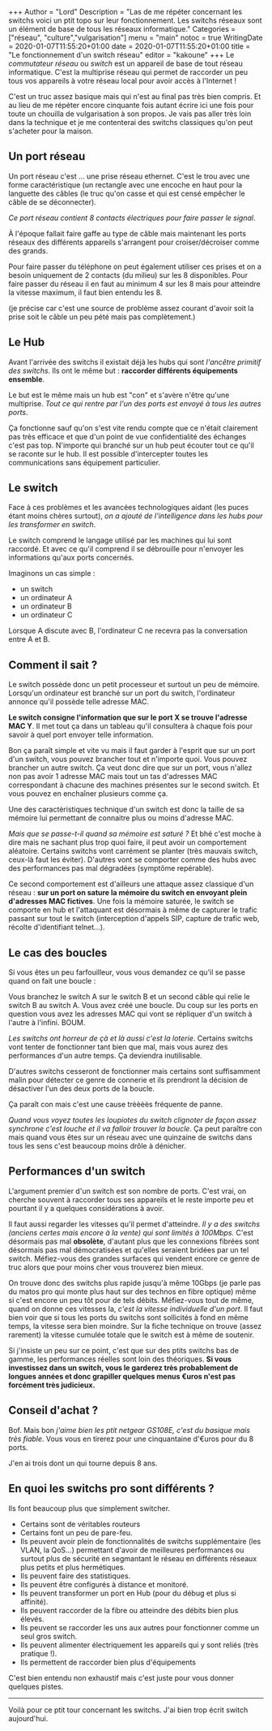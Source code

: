 +++
Author = "Lord"
Description = "Las de me répéter concernant les switchs voici un ptit topo sur leur fonctionnement. Les switchs réseaux sont un élément de base de tous les réseaux informatique."
Categories = ["réseau", "culture","vulgarisation"]
menu = "main"
notoc = true
WritingDate = 2020-01-07T11:55:20+01:00
date = 2020-01-07T11:55:20+01:00
title = "Le fonctionnement d'un switch réseau"
editor = "kakoune"
+++
Le *commutateur réseau* ou *switch* est un appareil de base de tout réseau informatique.
C'est la multiprise réseau qui permet de raccorder un peu tous vos appareils à votre réseau local pour avoir accès à l'Internet !

C'est un truc assez basique mais qui n'est au final pas très bien compris.
Et au lieu de me répéter encore cinquante fois autant écrire ici une fois pour toute un chouilla de vulgarisation à son propos.
Je vais pas aller très loin dans la technique et je me contenterai des switchs classiques qu'on peut s'acheter pour la maison.

## Un port réseau
Un port réseau c'est … une prise réseau ethernet.
C'est le trou avec une forme caractéristique (un rectangle avec une encoche en haut pour la languette des câbles (le truc qu'on casse et qui est censé empêcher le câble de se déconnecter).

*Ce port réseau contient 8 contacts électriques pour faire passer le signal*.

À l'époque fallait faire gaffe au type de câble mais maintenant les ports réseaux des différents appareils s'arrangent pour croiser/décroiser comme des grands.

Pour faire passer du téléphone on peut également utiliser ces prises et on a besoin uniquement de 2 contacts (du milieu) sur les 8 disponibles.
Pour faire passer du réseau il en faut au minimum 4 sur les 8 mais pour atteindre la vitesse maximum, il faut bien entendu les 8.

(je précise car c'est une source de problème assez courant d'avoir soit la prise soit le câble un peu pété mais pas complètement.)

## Le Hub
Avant l'arrivée des switchs il existait déjà les hubs qui sont *l'ancêtre primitif des switchs*.
Ils ont le même but : **raccorder différents équipements ensemble**.

Le but est le même mais un hub est "con" et s'avère n'être qu'une multiprise.
*Tout ce qui rentre par l'un des ports est envoyé à tous les autres ports*.

Ça fonctionne sauf qu'on s'est vite rendu compte que ce n'était clairement pas très efficace et que d'un point de vue confidentialité des échanges c'est pas top.
N'importe qui branché sur un hub peut écouter tout ce qu'il se raconte sur le hub.
Il est possible d'intercepter toutes les communications sans équipement particulier.

## Le switch
Face à ces problèmes et les avancées technologiques aidant (les puces étant moins chères surtout), *on a ajouté de l'intelligence dans les hubs pour les transformer en switch*.

Le switch comprend le langage utilisé par les machines qui lui sont raccordé.
Et avec ce qu'il comprend il se débrouille pour n'envoyer les informations qu'aux ports concernés.

Imaginons un cas simple :

  - un switch
  - un ordinateur A
  - un ordinateur B
  - un ordinateur C

Lorsque A discute avec B, l'ordinateur C ne recevra pas la conversation entre A et B.

## Comment il sait ?
Le switch possède donc un petit processeur et surtout un peu de mémoire.
Lorsqu'un ordinateur est branché sur un port du switch, l'ordinateur annonce qu'il possède telle adresse MAC.

**Le switch consigne l'information que sur le port X se trouve l'adresse MAC Y**.
Il met tout ça dans un tableau qu'il consultera à chaque fois pour savoir à quel port envoyer telle information.

Bon ça paraît simple et vite vu mais il faut garder à l'esprit que sur un port d'un switch, vous pouvez brancher tout et n'importe quoi.
Vous pouvez brancher un autre switch.
Ça veut donc dire que sur un port, vous n'allez non pas avoir 1 adresse MAC mais tout un tas d'adresses MAC correspondant à chacune des machines présentes sur le second switch.
Et vous pouvez en enchaîner plusieurs comme ça.

Une des caractèristiques technique d'un switch est donc la taille de sa mémoire lui permettant de connaitre plus ou moins d'adresse MAC.

*Mais que se passe-t-il quand sa mémoire est saturé ?*
Et bhé c'est moche à dire mais ne sachant plus trop quoi faire, il peut avoir un comportement aléatoire.
Certains switchs vont carrément se planter (très mauvais switch, ceux-là faut les éviter).
D'autres vont se comporter comme des hubs avec des performances pas mal dégradées (symptôme repérable).

Ce second comportement est d'ailleurs une attaque assez classique d'un réseau : **sur un port on sature la mémoire du switch en envoyant plein d'adresses MAC fictives**.
Une fois la mémoire saturée, le switch se comporte en hub et l'attaquant est désormais à même de capturer le trafic passant sur tout le switch (interception d'appels SIP, capture de trafic web, récolte d'identifiant telnet…).

## Le cas des boucles
Si vous êtes un peu farfouilleur, vous vous demandez ce qu'il se passe quand on fait une boucle :

Vous branchez le switch A sur le switch B et un second câble qui relie le switch B au switch A.
Vous avez créé une boucle.
Du coup sur les ports en question vous avez les adresses MAC qui vont se répliquer d'un switch à l'autre à l'infini.
BOUM.

*Les switchs ont horreur de çà et là aussi c'est la loterie*.
Certains switchs vont tenter de fonctionner tant bien que mal, mais vous aurez des performances d'un autre temps.
Ça deviendra inutilisable.

D'autres switchs cesseront de fonctionner mais certains sont suffisamment malin pour détecter ce genre de connerie et ils prendront la décision de désactiver l'un des deux ports de la boucle.

Ça paraît con mais c'est une cause trèèèès fréquente de panne.

*Quand vous voyez toutes les loupiotes du switch clignoter de façon assez synchrone c'est louche et il va falloir trouver la boucle*.
Ça peut paraître con mais quand vous êtes sur un réseau avec une quinzaine de switchs dans tous les sens c'est beaucoup moins drôle à dénicher.


## Performances d'un switch
L'argument premier d'un switch est son nombre de ports.
C'est vrai, on cherche souvent à raccorder tous ses appareils et le reste importe peu et pourtant il y a quelques considérations à avoir.

Il faut aussi regarder les vitesses qu'il permet d'atteindre.
*Il y a des switchs (anciens certes mais encore à la vente) qui sont limités à 100Mbps.*
C'est désormais pas mal **obsolète**, d'autant plus que les connexions fibrées sont désormais pas mal démocratisées et qu'elles seraient bridées par un tel switch.
Méfiez-vous des grandes surfaces qui vendent encore ce genre de truc alors que pour moins cher vous trouverez bien mieux.

On trouve donc des switchs plus rapide jusqu'à même 10Gbps (je parle pas du matos pro qui monte plus haut sur des technos en fibre optique) même si c'est encore un peu tôt pour de tels débits.
Méfiez-vous tout de même, quand on donne ces vitesses la, *c'est la vitesse individuelle d'un port*.
Il faut bien voir que si tous les ports du switchs sont sollicités à fond en même temps, la vitesse sera bien moindre.
Sur la fiche technique on trouve (assez rarement) la vitesse cumulée totale que le switch est à même de soutenir.

Si j'insiste un peu sur ce point, c'est que sur des ptits switchs bas de gamme, les performances réelles sont loin des théoriques.
**Si vous investissez dans un switch, vous le garderez très probablement de longues années et donc grapiller quelques menus €uros n'est pas forcément très judicieux.**

## Conseil d'achat ?
Bof.
Mais bon *j'aime bien les ptit netgear GS108E, c'est du basique mais très fiable*.
Vous vous en tirerez pour une cinquantaine d'€uros pour du 8 ports.

J'en ai trois dont un qui tourne depuis 8 ans.

## En quoi les switchs pro sont différents ?
Ils font beaucoup plus que simplement switcher.

 - Certains sont de véritables routeurs
 - Certains font un peu de pare-feu.
  - Ils peuvent avoir plein de fonctionnalités de switchs supplémentaire (les VLAN, la QoS…) permettant d'avoir de meilleures performances ou surtout plus de sécurité en segmantant le réseau en différents réseaux plus petits et plus hermétiques.
  - Ils peuvent faire des statistiques.
  - Ils peuvent être configurés à distance et monitoré.
  - Ils peuvent transformer un port en Hub (pour du débug et plus si affinité).
  - Ils peuvent raccorder de la fibre ou atteindre des débits bien plus élevés.
  - Ils peuvent se raccorder les uns aux autres pour fonctionner comme un seul gros switch.
  - Ils peuvent alimenter électriquement les appareils qui y sont reliés (très pratique !).
  - Ils permettent de raccorder bien plus d'équipements

C'est bien entendu non exhaustif mais c'est juste pour vous donner quelques pistes.

-----------

Voilà pour ce ptit tour concernant les switchs.
J'ai bien trop écrit switch aujourd'hui.
